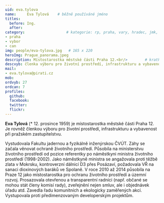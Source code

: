 ```yaml
---
uid: eva.tylova
name:     Eva Tylová  	# běžně používáné jméno
titles:
  before: Ing. 
  after:
category:               	# kategorie: rp, praha, vary, hradec, jmk,
- praha
- vybor
- can
img: people/eva-tylova.jpg   # 165 x 220
heroImg: Prague_panorama.jpeg
description: Místostarostka městské části Praha 12.<br/>       	# kratký popis, max 160 znaků
descvyb: členka výboru pro životní prostředí, infrastrukturu a vybavenost ZHMP
mail:
- eva.tylova@pirati.cz
mob:			 
ordvyb: 27
ordcan: 7
profiles:
  github:       
  facebook:     
  twitter: 		  
  flickr:		  
---
```


**Eva Tylová** (* 12. prosince 1959) je místostarostka městské části Praha 12. Je rovněž členkou výboru pro životní prostředí, infrastrukturu a vybavenost při pražském zastupitelstvu.

Vystudovala Fakultu jadernou a fyzikálně inženýrskou ČVÚT. Záhy se začala věnovat ochraně životního prostředí. Působila na ministerstvu životního prostředí od pozice referentky po náměstkyni ministra životního prostředí (1998-2002). Jako náměstkyně ministra se angažovala proti těžbě zlata v Mokrsku, kontroverzní dálnicí D3 přes Posázaví, požadovala VŘ na sanaci dioxinových baráků ve Spolaně. V roce 2010 až 2014 působila na Praze 12 jako místostarostka pro ochranu životního prostředí a územní rozvoj. Prosazovala otevřenou a transparentní radnici (např. občané se mohou stát členy komisí rady), zveřejnění nejen smluv, ale i objednávek úřadu atd. Zavedla řadu komunitních a ekologicky zaměřených akcí. Vystupovala proti předimenzovaným developerským projektům.

